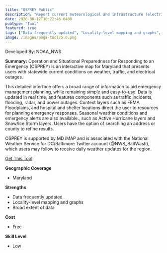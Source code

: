```yaml
---
title: "OSPREY Public"
description: "Report current meteorological and infrastructure (electricity, traffic, shelters) conditions to aid emergency response planning for both citizens and professionals."
date: 2020-06-12T10:22:46-0400
pubtype: "Tool"
featured: true
tags: ["Data frequently updated", "Locality-level mapping and graphs", "Broad extent of data"]
image: /images/page-tool75.0.png
---
```

Developed By: NOAA_NWS

**Summary:** Operation and Situational Preparedness for Responding to an Emergency (OSPREY) is an interactive map for Maryland that presents users with statewide current conditions on weather, traffic, and electrical outages.

This detailed interface offers a broad range of information to aid emergency management planning, while remaining simple and easy-to-use. Data is updated in real time, and features components such as traffic incidents, flooding, radar, and power outages. Context layers such as FEMA Floodplains, and hospital and shelter locations direct the user to resources for planning emergency responses. Seasonal weather conditions and emergency alerts are also available., such as Active Hurricane layers and Snow/Ice Storm layers. Users have the option of searching an address or county to refine results.

OSPREY is supported by MD iMAP and is associated with the National Weather Service for DC/Baltimore Twitter account (@NWS_BaltWash), which users may follow to receive daily weather updates for the region.

<a href="https://geodata.md.gov/ospreypublic/" target="_blank">Get This Tool</a>

__**Geographic Coverage**__
-  Maryland

__**Strengths**__
-  Data frequently updated
-   Locality-level mapping and graphs
-   Broad extent of data

__**Cost**__
- Free

__**Skill Level**__
- Low
